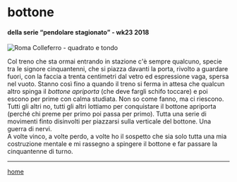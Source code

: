 # bottone  

#### della serie “pendolare stagionato” - wk23 2018  
![](https://live.staticflickr.com/65535/49138754187_27c9eb3a2f_z.jpg "Roma Colleferro - quadrato e tondo")

Col treno che sta ormai entrando in stazione c'è sempre qualcuno, specie tra le signore cinquantenni, che si piazza davanti la porta, rivolto a guardare fuori, con la faccia a trenta centimetri dal vetro ed espressione vaga, spersa nel vuoto. Stanno così fino a quando il treno si ferma in attesa che qualcun altro spinga il *bottone apriporta* (che deve fargli schifo toccare) e poi escono per prime con calma studiata. Non so come fanno, ma ci riescono.      
Tutti gli altri no, tutti gli altri lottiamo per conquistare il bottone apriporta (perché chi preme per primo poi passa per primo). Tutta una serie di movimenti finto disinvolti per piazzarsi sulla verticale del bottone. Una guerra di nervi.  
A volte vinco, a volte perdo, a volte ho il sospetto che sia solo tutta una mia costruzione mentale e mi rassegno a spingere il bottone e far passare la cinquantenne di turno.  

---  
[home](/interarete.md)  
